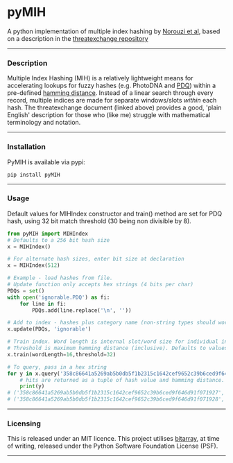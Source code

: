 # pyMIH
A python implementation of multiple index hashing by [Norouzi et al](https://www.cs.toronto.edu/~norouzi/research/papers/multi_index_hashing.pdf), based on a description in the [threatexchange repository](https://github.com/facebook/ThreatExchange/blob/master/hashing/hashing.pdf)

***

### Description
Multiple Index Hashing (MIH) is a relatively lightweight means for accelerating lookups for fuzzy hashes (e.g. PhotoDNA and [PDQ](https://github.com/facebook/ThreatExchange/tree/master/hashing/pdq)) within a pre-defined [hamming distance](https://math.ryerson.ca/~danziger/professor/MTH108/Handouts/codes.pdf).
Instead of a linear search through every record, multiple indices are made for separate windows/slots *within* each hash.
The threatexchange document (linked above) provides a good, 'plain English' description for those who (like me) struggle with mathematical terminology and notation.

***

### Installation
PyMIH is available via pypi:
```console
pip install pyMIH
```
***
### Usage
Default values for MIHIndex constructor and train() method are set for PDQ hash, using 32 bit match threshold (30 being non divisible by 8).
```python
from pyMIH import MIHIndex
# Defaults to a 256 bit hash size
x = MIHIndex()

# For alternate hash sizes, enter bit size at declaration
x = MIHIndex(512)

# Example - load hashes from file.
# Update function only accepts hex strings (4 bits per char)
PDQs = set()
with open('ignorable.PDQ') as fi:
    for line in fi:
        PDQs.add(line.replace('\n', ''))

# Add to index - hashes plus category name (non-string types should work, but aren't recommended)
x.update(PDQs, 'ignorable')

# Train index. Word length is internal slot/word size for individual indices (see afore mentioned documentation for more info)
# Threshold is maximum hamming distance (inclusive). Defaults to values shown here.
x.train(wordLength=16,threshold=32)

# To query, pass in a hex string
for y in x.query('358c86641a5269ab5b0db5f1b2315c1642cef9652c39b6ced9f646d91f071927'):
    # hits are returned as a tuple of hash value and hamming distance. 
    print(y)
# ('358c86641a5269ab5b0db5f1b2315c1642cef9652c39b6ced9f646d91f071927', ['ignorable'], 0)
# ('358c86641a5269ab5b0db5f1b2315c1642cef9652c39b6ced9f646d91f071928', ['ignorable'], 4)

``` 

***
 ### Licensing
This is released under an MIT licence. This project utilises [bitarray](https://pypi.org/project/bitarray/), at time of writing, released under the Python Software Foundation License (PSF).  
***
